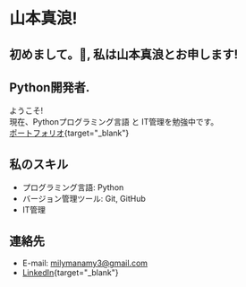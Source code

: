 

<!--
**milenayamamoto3/milenayamamoto3** is a ✨ _special_ ✨ repository because its `README.md` (this file) appears on your GitHub profile.

Here are some ideas to get you started:

- 🔭 I’m currently working on ...
- 🌱 I’m currently learning ...
- 👯 I’m looking to collaborate on ...
- 🤔 I’m looking for help with ...
- 💬 Ask me about ...
- 📫 How to reach me: ...
- 😄 Pronouns: ...
- ⚡ Fun fact: ...
-->
# 山本真浪!

## 初めまして。👋, 私は山本真浪とお申します!
## Python開発者.

ようこそ!<br>
現在、Pythonプログラミング言語 と IT管理を勉強中です。<br>
[ポートフォリオ](file:///c%3A/Users/acerc/OneDrive/%C3%81rea%20de%20Trabalho/projetos_git_e_github/PerfilGitHub/index.html){target="_blank"} 

## 私のスキル

- プログラミング言語: Python
- バージョン管理ツール: Git, GitHub
- IT管理

## 連絡先

- E-mail: milymanamy3@gmail.com
- [LinkedIn](https://www.linkedin.com/in/milena-manamy-9bb9b124a/){target="_blank"}